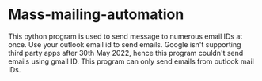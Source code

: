 # Mass-mailing-automation
This python program is used to send message to numerous email IDs at once. Use your outlook email id to send emails. Google isn't supporting third party apps after 30th May 2022, hence this program couldn't send emails using gmail ID. This program can only send emails from outlook mail IDs.
